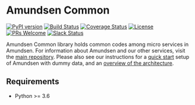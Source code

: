 # Amundsen Common
[![PyPI version](https://badge.fury.io/py/amundsen-common.svg)](https://badge.fury.io/py/amundsen-common)
[![Build Status](https://api.travis-ci.org/lyft/amundsencommon.svg?branch=master)](https://travis-ci.org/lyft/amundsencommon)
[![Coverage Status](https://img.shields.io/codecov/c/github/lyft/amundsencommon/master.svg)](https://codecov.io/github/lyft/amundsencommon?branch=master)
[![License](http://img.shields.io/:license-Apache%202-blue.svg)](LICENSE)
[![PRs Welcome](https://img.shields.io/badge/PRs-welcome-brightgreen.svg)](https://img.shields.io/badge/PRs-welcome-brightgreen.svg)
[![Slack Status](https://img.shields.io/badge/slack-join_chat-white.svg?logo=slack&style=social)](https://amundsenworkspace.slack.com/join/shared_invite/enQtNTk2ODQ1NDU1NDI0LTc3MzQyZmM0ZGFjNzg5MzY1MzJlZTg4YjQ4YTU0ZmMxYWU2MmVlMzhhY2MzMTc1MDg0MzRjNTA4MzRkMGE0Nzk)

Amundsen Common library holds common codes among micro services in Amundsen.
For information about Amundsen and our other services, visit the [main repository](https://github.com/lyft/amundsen). Please also see our instructions for a [quick start](https://github.com/lyft/amundsen/blob/master/docs/installation.md#bootstrap-a-default-version-of-amundsen-using-docker) setup  of Amundsen with dummy data, and an [overview of the architecture](https://github.com/lyft/amundsen/blob/master/docs/architecture.md).

## Requirements
- Python >= 3.6

